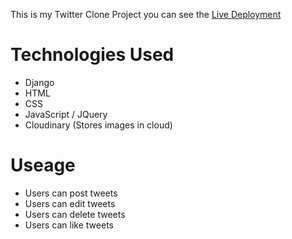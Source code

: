This is my Twitter Clone Project you can see the [Live Deployment](https://twitter-clone-1.aroberts378.repl.co/)
# Technologies Used
 - Django
 - HTML
 - CSS
 - JavaScript / JQuery
 - Cloudinary (Stores images in cloud)
# Useage
  - Users can post tweets
  - Users can edit tweets
  - Users can delete tweets
  - Users can like tweets
